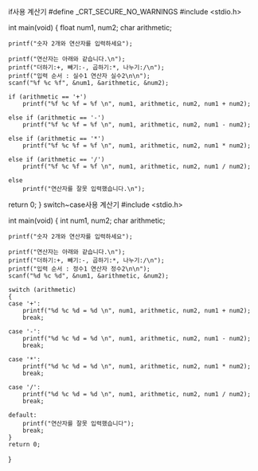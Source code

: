 if사용 계산기
#define _CRT_SECURE_NO_WARNINGS
#include <stdio.h>

int main(void)
{
	float num1, num2;
	char arithmetic;

	printf("숫자 2개와 연산자를 입력하세요");

	printf("연산자는 아래와 같습니다.\n");
	printf("더하기:+, 빼기:-, 곱하기:*, 나누기:/\n");
	printf("입력 순서 : 실수1 연산자 실수2\n\n");
	scanf("%f %c %f", &num1, &arithmetic, &num2);

	if (arithmetic == '+')
		printf("%f %c %f = %f \n", num1, arithmetic, num2, num1 + num2);

	else if (arithmetic == '-')
		printf("%f %c %f = %f \n", num1, arithmetic, num2, num1 - num2);

	else if (arithmetic == '*')
		printf("%f %c %f = %f \n", num1, arithmetic, num2, num1 * num2);

	else if (arithmetic == '/')
		printf("%f %c %f = %f \n", num1, arithmetic, num2, num1 / num2);

	else
		printf("연산자를 잘못 입력했습니다.\n");

return 0;
}
switch~case사용 계산기
#include <stdio.h> 

int main(void)
{
	int num1, num2;
	char arithmetic;

	printf("숫자 2개와 연산자를 입력하세요");

	printf("연산자는 아래와 같습니다.\n");
	printf("더하기:+, 빼기:-, 곱하기:*, 나누기:/\n");
	printf("입력 순서 : 정수1 연산자 정수2\n\n");
	scanf("%d %c %d", &num1, &arithmetic, &num2);

	switch (arithmetic)
	{
	case '+':
		printf("%d %c %d = %d \n", num1, arithmetic, num2, num1 + num2);
		break;

	case '-':
		printf("%d %c %d = %d \n", num1, arithmetic, num2, num1 - num2);
		break;

	case '*':
		printf("%d %c %d = %d \n", num1, arithmetic, num2, num1 * num2);
		break;

	case '/':
		printf("%d %c %d = %d \n", num1, arithmetic, num2, num1 / num2);
		break;

	default:
		printf("연산자를 잘못 입력했습니다");
		break;
	}
	return 0;
}
